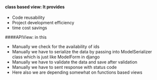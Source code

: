 #### class based view: It provides
+ Code reusability 
+ Project development efficiency 
+ time cost savings

####APIView: in this
+ Manually we check for the availability of ids
+ Manually we have to serialize the data by passing into ModelSerializer class
  which is just like ModelForm in django
+ Manually we have to validate the data and save after validation
+ Manually we have to sent response with status code 
+ Here also we are depending somewhat on functions based views